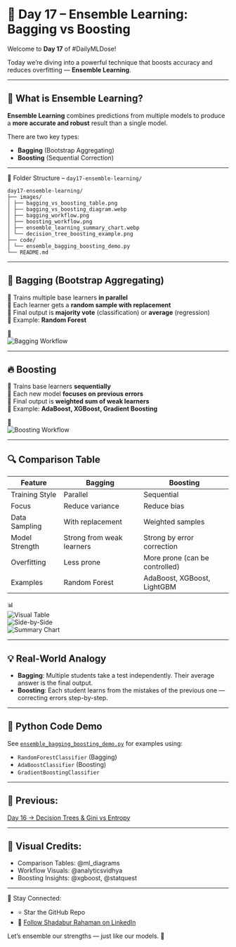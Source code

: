 # 🧩 Day 17 – Ensemble Learning: Bagging vs Boosting

Welcome to **Day 17** of #DailyMLDose!

Today we’re diving into a powerful technique that boosts accuracy and reduces overfitting — **Ensemble Learning**.

---

## 📌 What is Ensemble Learning?

**Ensemble Learning** combines predictions from multiple models to produce a **more accurate and robust** result than a single model.

There are two key types:
- **Bagging** (Bootstrap Aggregating)
- **Boosting** (Sequential Correction)

---

📂 Folder Structure – `day17-ensemble-learning/`
```
day17-ensemble-learning/
├── images/
│ ├── bagging_vs_boosting_table.png
│ ├── bagging_vs_boosting_diagram.webp
│ ├── bagging_workflow.png
│ ├── boosting_workflow.png
│ ├── ensemble_learning_summary_chart.webp
│ └── decision_tree_boosting_example.png
├── code/
│ └── ensemble_bagging_boosting_demo.py
└── README.md
```

---

## 🧠 Bagging (Bootstrap Aggregating)

🔹 Trains multiple base learners **in parallel**  
🔹 Each learner gets a **random sample with replacement**  
🔹 Final output is **majority vote** (classification) or **average** (regression)  
🔹 Example: **Random Forest**

📸  
![Bagging Workflow](./images/bagging_workflow.png)

---

## 🔥 Boosting

🔸 Trains base learners **sequentially**  
🔸 Each new model **focuses on previous errors**  
🔸 Final output is **weighted sum of weak learners**  
🔸 Example: **AdaBoost, XGBoost, Gradient Boosting**

📸  
![Boosting Workflow](images/boosting_workflow.png)

---

## 🔍 Comparison Table

| Feature           | Bagging                         | Boosting                         |
|------------------|----------------------------------|----------------------------------|
| Training Style    | Parallel                        | Sequential                       |
| Focus             | Reduce variance                 | Reduce bias                      |
| Data Sampling     | With replacement                | Weighted samples                 |
| Model Strength    | Strong from weak learners       | Strong by error correction       |
| Overfitting       | Less prone                      | More prone (can be controlled)   |
| Examples          | Random Forest                   | AdaBoost, XGBoost, LightGBM      |

📊  
![Visual Table](images/bagging_vs_boosting_table.png)  
![Side-by-Side](images/bagging_vs_boosting_diagram.webp)  
![Summary Chart](images/ensemble_learning_summary_chart.webp)

---

## 💡 Real-World Analogy

- **Bagging**: Multiple students take a test independently. Their average answer is the final output.  
- **Boosting**: Each student learns from the mistakes of the previous one — correcting errors step-by-step.

---

## 🧪 Python Code Demo

See [`ensemble_bagging_boosting_demo.py`](code/ensemble_bagging_boosting_demo.py) for examples using:

- `RandomForestClassifier` (Bagging)
- `AdaBoostClassifier` (Boosting)
- `GradientBoostingClassifier`

---

## 🔁 Previous:
[Day 16 → Decision Trees & Gini vs Entropy](../day16-decision-trees)

---

## 🎨 Visual Credits:
- Comparison Tables: @ml_diagrams  
- Workflow Visuals: @analyticsvidhya  
- Boosting Insights: @xgboost, @statquest

---

📌 Stay Connected:
- ⭐ Star the GitHub Repo  
- 🔗 [Follow Shadabur Rahaman on LinkedIn](https://www.linkedin.com/in/shadabur-rahaman-1b5703249)

Let’s ensemble our strengths — just like our models. 🚀
